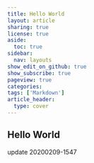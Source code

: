 ```yaml
---
title: Hello World
layout: article
sharing: true
license: true
aside:
  toc: true
sidebar:
  nav: layouts
show_edit_on_github: true
show_subscribe: true
pageview: true
categories: 
tags: ['Markdown']
article_header:
  type: cover
---
```


## Hello World

update 20200209-1547
